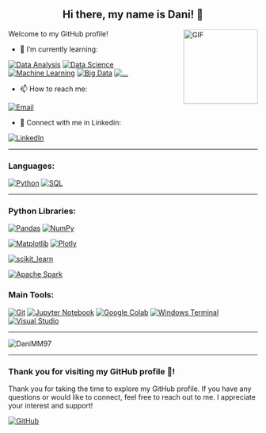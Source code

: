 <h2 align="center">Hi there, my name is Dani! 👋</h2>

<img align="right" alt="GIF" height="150px" src="https://media1.giphy.com/media/v1.Y2lkPTc5MGI3NjExNWFkYTg4MWRkMDMyMTI2NmU2YWU3ZDUzYWExNTBjYjMxYWFmY2M4MCZjdD1n/KAq5w47R9rmTuvWOWa/giphy.gif" />

Welcome to my GitHub profile!

- 🌱 I’m currently learning:

[![Data Analysis](https://img.shields.io/badge/Data_Analysis-red?style=for-the-badge)]() 
[![Data Science](https://img.shields.io/badge/Data_Science-yellowgreen?style=for-the-badge)]()
[![Machine Learning](https://img.shields.io/badge/Machine_Learning-orange?style=for-the-badge)]()
[![Big Data](https://img.shields.io/badge/Big_Data-blue?style=for-the-badge)]()
[![...](https://img.shields.io/badge/...-yellow?style=for-the-badge)]()

- 📫 How to reach me:  

[![Email](https://img.shields.io/badge/email-danielmm97@gmail.com-D14836?style=for-the-badge&logo=gmail&logoColor=white&labelColor=101010)](mailto:danielmm97@gmail.com)

- 🎯 Connect with me in Linkedin:  

[![LinkedIn](https://img.shields.io/badge/LinkedIn-DaniMM97-0077B5?style=for-the-badge&logo=linkedin&logoColor=white&labelColor=101010)](https://www.linkedin.com/in/danimm97)

---
### Languages:

[![Python](https://img.shields.io/badge/Python-yellow?style=for-the-badge&logo=python&logoColor=white&labelColor=101010)](https://www.python.org)
[![SQL](https://img.shields.io/badge/SQL-blueviolet?style=for-the-badge&logo=mysql&logoColor=white&labelColor=101010)]()

---
### Python Libraries:

[![Pandas](https://img.shields.io/badge/Pandas-darkblue?style=for-the-badge&logo=pandas&logoColor=white&labelColor=101010)]()
[![NumPy](https://img.shields.io/badge/Numpy-%23013243?style=for-the-badge&logo=numpy&logoColor=white&labelColor=101010)]()

[![Matplotlib](https://img.shields.io/badge/Matplotlib-white?style=for-the-badge&logo=deezer&logoColor=white&labelColor=101010)]()
[![Plotly](https://img.shields.io/badge/Plotly-%233F4F75?style=for-the-badge&logo=Plotly&logoColor=white&labelColor=101010)]()

[![scikit_learn](https://img.shields.io/badge/scikit_learn-orange?style=for-the-badge&logo=scikit-learn&logoColor=white&labelColor=101010)]()

[![Apache Spark](https://img.shields.io/badge/Apache_Spark-%23FF6F00?style=for-the-badge&logo=Apache-Spark&logoColor=white&labelColor=101010)]()

### Main Tools:

[![Git](https://img.shields.io/badge/Git-darkred?style=for-the-badge&logo=git&logoColor=white&labelColor=101010)]()
[![Jupyter Notebook](https://img.shields.io/badge/jupyter_notebook-DE5833?style=for-the-badge&logo=jupyter&logoColor=white&labelColor=101010)]()
[![Google Colab](https://img.shields.io/badge/google_colab-FF4500?style=for-the-badge&logo=googlecolab&logoColor=white&labelColor=101010)]()
[![Windows Terminal](https://img.shields.io/badge/Windows_Terminal-%234D4D4D?style=for-the-badge&logo=windows-terminal&logoColor=white&labelColor=101010)]()
[![Visual Studio](https://img.shields.io/badge/Visual_Studio-5C2D91?style=for-the-badge&logo=visual-studio&logoColor=white&labelColor=101010)]()

---
<p><img align="center" src="https://github-readme-stats.vercel.app/api/top-langs?username=DaniMM97&show_icons=true&locale=en&layout=compact&theme=blue-green" alt="DaniMM97" /></p>

---
### Thank you for visiting my GitHub profile 👾!
Thank you for taking the time to explore my GitHub profile. If you have any questions or would like to connect, feel free to reach out to me. I appreciate your interest and support!

[![GitHub](https://img.shields.io/badge/GitHub-DaniMM97-grey?style=for-the-badge&logo=github&logoColor=white&labelColor=101010)](https://github.com/DaniMM97)

